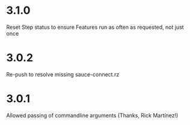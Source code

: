 # 3.1.0
Reset Step status to ensure Features run as often as requested, not just once

# 3.0.2
Re-push to resolve missing sauce-connect.rz

# 3.0.1
Allowed passing of commandline arguments (Thanks, Rick Martínez!)
